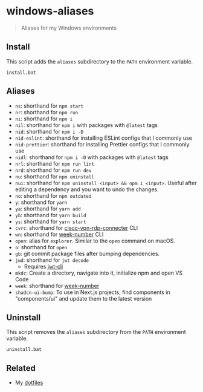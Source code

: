 # windows-aliases

> Aliases for my Windows environments

## Install

This script adds the `aliases` subdirectory to the `PATH` environment variable.

```console
install.bat
```

## Aliases

- `ns`: shorthand for `npm start`
- `nr`: shorthand for `npm run`
- `ni`: shorthand for `npm i`
- `nil`: shorthand for `npm i` with packages with `@latest` tags
- `nid`: shorthand for `npm i -D`
- `nid-eslint`: shorthand for installing ESLint configs that I commonly use
- `nid-prettier`: shorthand for installing Prettier configs that I commonly use
- `nidl`: shorthand for `npm i -D` with packages with `@latest` tags
- `nrl`: shorthand for `npm run lint`
- `nrd`: shorthand for `npm run dev`
- `nu`: shorthand for `npm uninstall`
- `nui`: shorthand for `npm uninstall <input> && npm i <input>`. Useful after editing a dependency and you want to undo the changes.
- `no`: shorthand for `npm outdated`
- `y`: shorthand for `yarn`
- `ya`: shorthand for `yarn add`
- `yb`: shorthand for `yarn build`
- `ys`: shorthand for `yarn start`
- `cvrc`: shorthand for [cisco-vpn-rdp-connecter](https://github.com/knutkirkhorn/cisco-vpn-rdp-connecter/) CLI
- `wn`: shorthand for [week-number](https://github.com/knutkirkhorn/week-number-cli) CLI
- `open`: alias for `explorer`. Similar to the `open` command on macOS.
- `o`: shorthand for `open`
- `gb`: git commit package files after bumping dependencies.
- `jwd`: shorthand for `jwt decode`
	- Requires [jwt-cli](https://github.com/mike-engel/jwt-cli)
- `mkdc`: Create a directory, navigate into it, initialize npm and open VS Code
- `week`: shorthand for [week-number](https://github.com/knutkirkhorn/week-number-cli)
- `shadcn-ui-bump`: To use in Next.js projects, find components in "components/ui" and update them to the latest version

## Uninstall

This script removes the `aliases` subdirectory from the `PATH` environment variable.

```console
uninstall.bat
```

## Related

- My [dotfiles](https://github.com/knutkirkhorn/dotfiles)
